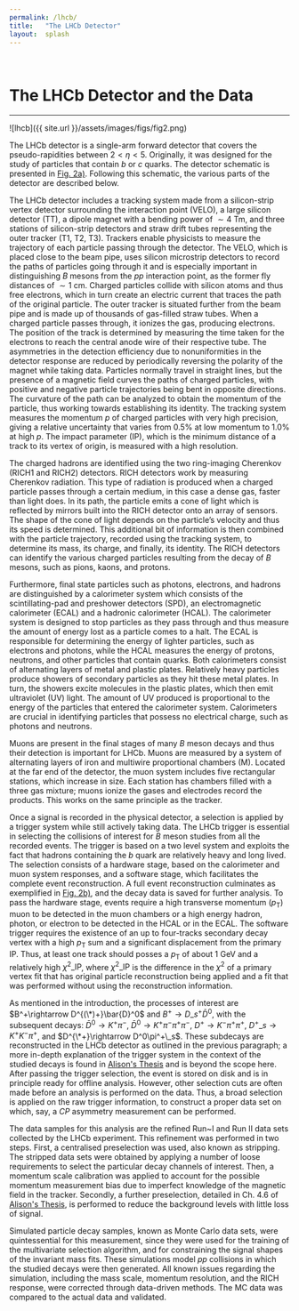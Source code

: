 ```yaml
---
permalink: /lhcb/
title:   "The LHCb Detector"
layout:  splash
---
```

&nbsp;

# The LHCb Detector and the Data
---

<a name="fig2">
![lhcb]({{ site.url }}/assets/images/figs/fig2.png)
</a>

The LHCb detector is a single-arm forward detector that covers the pseudo-rapidities between $2<\eta<5$. Originally, it was designed for the study of particles that contain $b$ or $c$ quarks. The detector schematic is presented in [Fig. 2a)](#fig2). Following this schematic, the various parts of the detector are described below.

The LHCb detector includes a tracking system made from a silicon-strip vertex detector surrounding the interaction point (VELO), a large silicon detector (TT), a dipole magnet with a bending power of  $\sim 4$ Tm, and three stations of silicon-strip detectors and straw drift tubes representing the outer tracker (T1, T2, T3). Trackers enable physicists to measure the trajectory of each particle passing through the detector. The VELO, which is placed close to the beam pipe, uses silicon microstrip detectors to record the paths of particles going through it and is especially important in distinguishing $B$ mesons from the $pp$ interaction point, as the former fly distances of $\sim 1$ cm. Charged particles collide with silicon atoms and thus free electrons, which in turn create an electric current that traces the path of the original particle. The outer tracker is situated further from the beam pipe and is made up of thousands of gas-filled straw tubes. When a charged particle passes through, it ionizes the gas, producing electrons. The position of the track is determined by measuring the time taken for the electrons to reach the central anode wire of their respective tube. The asymmetries in the detection efficiency due to nonuniformities in the detector response are reduced by periodically reversing the polarity of the magnet while taking data. Particles normally travel in straight lines, but the presence of a magnetic field curves the paths of charged particles, with positive and negative particle trajectories being bent in opposite directions. The curvature of the path can be analyzed to obtain the momentum of the particle, thus working towards establishing its identity. The tracking system measures the momentum $p$ of charged particles with very high precision, giving a relative uncertainty that varies from 0.5% at low momentum to 1.0% at high $p$. The impact parameter (IP), which is the minimum distance of a track to its vertex of origin, is measured with a high resolution.

The charged hadrons are identified using the two ring-imaging Cherenkov (RICH1 and RICH2) detectors. RICH detectors work by measuring Cherenkov radiation. This type of radiation is produced when a charged particle passes through a certain medium, in this case a dense gas, faster than light does. In its path, the particle emits a cone of light which is reflected by mirrors built into the RICH detector onto an array of sensors. The shape of the cone of light depends on the particle’s velocity and thus its speed is determined. This additional bit of information is then combined with the particle trajectory, recorded using the tracking system, to determine its mass, its charge, and finally, its identity. The RICH detectors can identify the various charged particles resulting from the decay of $B$ mesons, such as pions, kaons, and protons.

Furthermore, final state particles such as photons, electrons, and hadrons are distinguished by a calorimeter system which consists of the scintillating-pad and preshower detectors (SPD), an electromagnetic calorimeter (ECAL) and a hadronic calorimeter (HCAL). The calorimeter system is designed to stop particles as they pass through and thus measure the amount of energy lost as a particle comes to a halt. The ECAL is responsible for determining the energy of lighter particles, such as electrons and photons, while the HCAL measures the energy of protons, neutrons, and other particles that contain quarks. Both calorimeters consist of alternating layers of metal and plastic plates. Relatively heavy particles produce showers of secondary particles as they hit these metal plates. In turn, the showers excite molecules in the plastic plates, which then emit ultraviolet (UV) light. The amount of UV produced is proportional to the energy of the particles that entered the calorimeter system. Calorimeters are crucial in identifying particles that possess no electrical charge, such as photons and neutrons.

Muons are present in the final stages of many $B$ meson decays and thus their detection is important for LHCb. Muons are measured by a system of alternating layers of iron and multiwire proportional chambers (M).  Located at the far end of the detector, the muon system includes five rectangular stations, which increase in size. Each station has chambers filled with a three gas mixture; muons ionize the gases and electrodes record the products. This works on the same principle as the tracker.

Once a signal is recorded in the physical detector, a selection is applied by a trigger system while still actively taking data. The LHCb trigger is essential in selecting the collisions of interest for $B$ meson studies from all the recorded events. The trigger is based on a two level system and exploits the fact that hadrons containing the $b$ quark are relatively heavy and long lived. The selection consists of a hardware stage, based on the calorimeter and muon system responses, and a software stage, which facilitates the complete event reconstruction. A full event reconstruction culminates as exemplified in [Fig. 2b)](#fig2), and the decay data is saved for further analysis. To pass the hardware stage, events require a high transverse momentum ($p_\mathrm{T}$) muon to be detected in the muon chambers or a high energy hadron, photon, or electron to be detected in the HCAL or in the ECAL. The software trigger requires the existence of an up to four-tracks secondary decay vertex with a high $p_\mathrm{T}$ sum and a significant displacement from the primary IP. Thus, at least one track should posses a $p_\mathrm{T}$ of about 1 GeV and a relatively high $\chi^2\_\mathrm{IP}$, where $\chi^2\_\mathrm{IP}$ is the difference in the $\chi^2$ of a primary vertex fit that has original particle reconstruction being applied and a fit that was performed without using the reconstruction information.

As mentioned in the introduction, the processes of interest are $B^+\rightarrow D^{(\*)+}\bar{D}^0$ and $B^+\rightarrow D\_s^+\bar{D}^0$, with the subsequent decays: $\bar{D}^0\rightarrow K^+\pi^-$, $\bar{D}^0\rightarrow K^+\pi^-\pi^+\pi^-$, $D^+\rightarrow K^-\pi^+\pi^+$, $D^+\_s\rightarrow K^+K^-\pi^+$, and $D^{\*+}\rightarrow D^0\pi^+\_s$. These subdecays are reconstructed in the LHCb detector as outlined in the previous paragraph; a more in-depth explanation of the trigger system in the context of the studied decays is found in [Alison's Thesis](http://cds.cern.ch/record/2683122?ln=en) and is beyond the scope here. After passing the trigger selection, the event is stored on disk and is in principle ready for offline analysis. However, other selection cuts are often made before an analysis is performed on the data. Thus, a broad selection is applied on the raw trigger information, to construct a proper data set on which, say,  a $CP$ asymmetry measurement can be performed.

The data samples for this analysis are the refined Run~I and Run II data sets collected by the LHCb experiment. This refinement was performed in two steps. First, a centralised preselection was used, also known as stripping. The stripped data sets were obtained by applying a number of loose requirements to select the particular decay channels of interest. Then, a momentum scale calibration was applied to account for the possible momentum measurement bias due to imperfect knowledge of the magnetic field in the tracker. Secondly, a further preselection, detailed in Ch. 4.6 of [Alison's Thesis](http://cds.cern.ch/record/2683122?ln=en), is performed to reduce the background levels with little loss of signal.

Simulated particle decay samples, known as Monte Carlo data sets, were quintessential for this measurement, since they were used for the training of the multivariate selection algorithm, and for constraining the signal shapes of the invariant mass fits. These simulations model $pp$ collisions in which the studied decays were then generated. All known issues regarding the simulation, including the mass scale, momentum resolution, and the RICH response, were corrected through data-driven methods. The MC data was compared to the actual data and validated.



